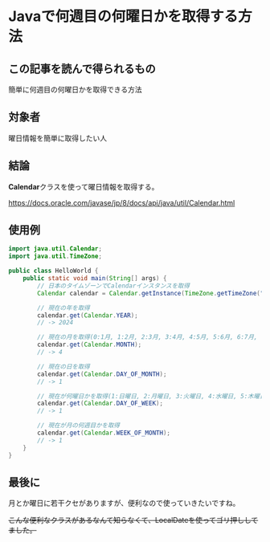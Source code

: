 # Javaで何週目の何曜日かを取得する方法

## この記事を読んで得られるもの
簡単に何週目の何曜日かを取得できる方法

## 対象者
曜日情報を簡単に取得したい人

## 結論
**Calendar**クラスを使って曜日情報を取得する。

https://docs.oracle.com/javase/jp/8/docs/api/java/util/Calendar.html

## 使用例
```java
import java.util.Calendar;
import java.util.TimeZone;

public class HelloWorld {
    public static void main(String[] args) {
        // 日本のタイムゾーンでCalendarインスタンスを取得
        Calendar calendar = Calendar.getInstance(TimeZone.getTimeZone("Asia/Tokyo"));

        // 現在の年を取得
        calendar.get(Calendar.YEAR);
        // -> 2024

        // 現在の月を取得(0:1月, 1:2月, 2:3月, 3:4月, 4:5月, 5:6月, 6:7月, 7:8月, 8:9月, 9:10月, 10:11月, 11:12月)
        calendar.get(Calendar.MONTH);
        // -> 4

        // 現在の日を取得
        calendar.get(Calendar.DAY_OF_MONTH);
        // -> 1

        // 現在が何曜日かを取得(1:日曜日, 2:月曜日, 3:火曜日, 4:水曜日, 5:木曜日, 6:金曜日, 7:土曜日)
        calendar.get(Calendar.DAY_OF_WEEK);
        // -> 1

        // 現在が月の何週目かを取得
        calendar.get(Calendar.WEEK_OF_MONTH);
        // -> 1
    }
}
```

## 最後に
月とか曜日に若干クセがありますが、便利なので使っていきたいですね。

~~こんな便利なクラスがあるなんて知らなくて、LocalDateを使ってゴリ押ししてました。~~